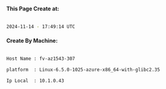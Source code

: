 
   
#### This Page Create at:

```bash

2024-11-14 - 17:49:14 UTC

```

#### Create By Machine:

```bash

Host Name : fv-az1543-307

platform  : Linux-6.5.0-1025-azure-x86_64-with-glibc2.35

Ip Local  : 10.1.0.43

```

